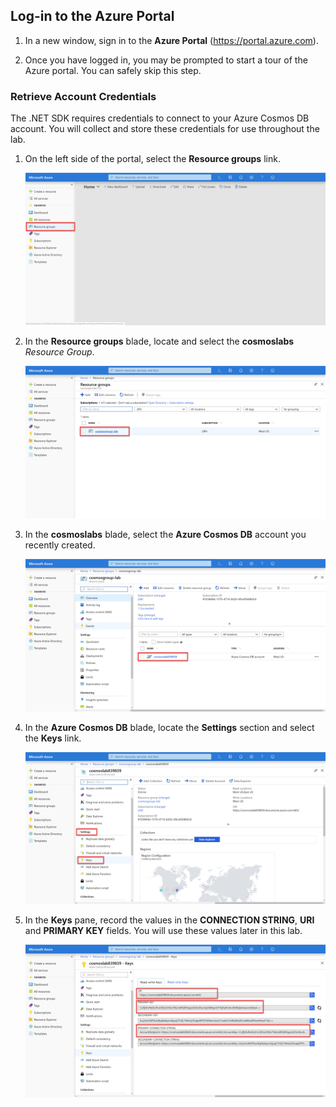 
## Log-in to the Azure Portal

1. In a new window, sign in to the **Azure Portal** (<https://portal.azure.com>).

1. Once you have logged in, you may be prompted to start a tour of the Azure portal. You can safely skip this step.

### Retrieve Account Credentials

The .NET SDK requires credentials to connect to your Azure Cosmos DB account. You will collect and store these credentials for use throughout the lab.

1. On the left side of the portal, select the **Resource groups** link.

   ![Resource groups is highlighted](./assets/02-resource_groups.jpg "Select resource groups")

1. In the **Resource groups** blade, locate and select the **cosmoslabs** _Resource Group_.

   ![The recently cosmosdb resource group is highlighted](./assets/02-lab_resource_group.jpg "Select the CosmosDB resource group")

1. In the **cosmoslabs** blade, select the **Azure Cosmos DB** account you recently created.

   ![The Cosmos DB resource is highlighted](./assets/02-cosmos_resource.jpg "Select the Cosmos DB resource")

1. In the **Azure Cosmos DB** blade, locate the **Settings** section and select the **Keys** link.

   ![The Keys pane is highlighted](./assets/02-keys_pane.jpg "Select the Keys Pane")

1. In the **Keys** pane, record the values in the **CONNECTION STRING**, **URI** and **PRIMARY KEY** fields. You will use these values later in this lab.

   ![The URI, Primary Key and Connection string credentials are highlighted](./assets/02-keys.jpg "Copy the URI, primary key and the connection string")
